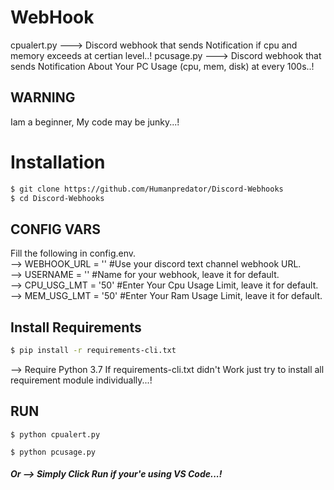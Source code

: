 # WebHook
cpualert.py ---> Discord webhook that sends Notification if cpu and memory exceeds at certian level..!
pcusage.py ---> Discord webhook that sends Notification About Your PC Usage (cpu, mem, disk) at every 100s..!

## WARNING
Iam a beginner, My code may be junky...!   
# Installation
```bash
$ git clone https://github.com/Humanpredator/Discord-Webhooks
$ cd Discord-Webhooks
```
## CONFIG VARS
Fill the following in config.env.\
--> WEBHOOK_URL = '' #Use your discord text channel webhook URL.\
--> USERNAME = '' #Name for your webhook, leave it for default.\
--> CPU_USG_LMT = '50' #Enter Your Cpu Usage Limit, leave it for default.\
--> MEM_USG_LMT = '50' #Enter Your Ram Usage Limit, leave it for default.

## Install Requirements
```bash
$ pip install -r requirements-cli.txt
```
--> Require Python 3.7
If requirements-cli.txt didn't Work just try to install all requirement module individually...!
## RUN
```
$ python cpualert.py
```
```
$ python pcusage.py
```

##### Or --> Simply Click Run if your'e using VS Code...!
